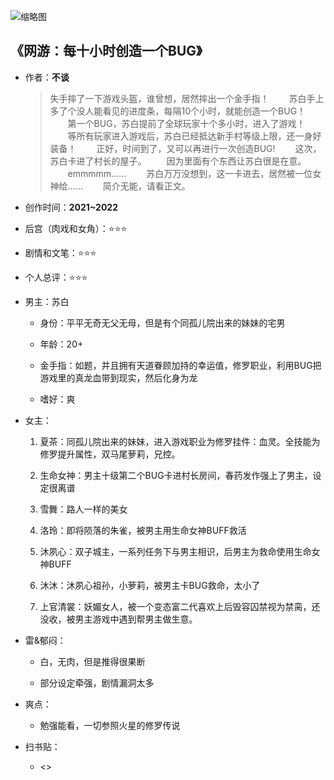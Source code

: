 ![缩略图](https://www.biquge.bz/cover/20200601/967b276a0a987346e857a82aab457430.jpg)

## 《网游：每十小时创造一个BUG》

- 作者：**不谈**
  
    >失手摔了一下游戏头盔，谁曾想，居然摔出一个金手指！
  　　苏白手上多了个没人能看见的进度条，每隔10个小时，就能创造一个BUG！
  　　第一个BUG，苏白提前了全球玩家十个多小时，进入了游戏！
  　　等所有玩家进入游戏后，苏白已经抵达新手村等级上限，还一身好装备！
  　　正好，时间到了，又可以再进行一次创造BUG!
  　　这次，苏白卡进了村长的屋子。
  　　因为里面有个东西让苏白很是在意。
  　　emmmmm……
  　　苏白万万没想到，这一卡进去，居然被一位女神给……
  　　简介无能，请看正文。

- 创作时间：**2021~2022**

- 后宫（肉戏和女角）：⭐⭐⭐
- 剧情和文笔：⭐⭐⭐
- 个人总评：⭐⭐⭐

- 男主：苏白

  - 身份：平平无奇无父无母，但是有个同孤儿院出来的妹妹的宅男
  
  - 年龄：20+
  - 金手指：如题，并且拥有天道眷顾加持的幸运值，修罗职业，利用BUG把游戏里的真龙血带到现实，然后化身为龙
  - 嗜好：爽

- 女主：

  1. 夏茶：同孤儿院出来的妹妹，进入游戏职业为修罗挂件：血灵。全技能为修罗提升属性，双马尾萝莉，兄控。

  2. 生命女神：男主十级第二个BUG卡进村长房间，春药发作强上了男主，设定很离谱
  3. 雪舞：路人一样的美女
  4. 洛玲：即将陨落的朱雀，被男主用生命女神BUFF救活
  5. 沐夙心：双子城主，一系列任务下与男主相识，后男主为救命使用生命女神BUFF
  6. 沐沐：沐夙心祖孙，小萝莉，被男主卡BUG救命，太小了
  7. 上官清裳：妖媚女人，被一个变态富二代喜欢上后毁容囚禁视为禁脔，还没收，被男主游戏中遇到帮男主做生意。

- 雷&郁闷：

  - 白，无肉，但是推得很果断

  - 部分设定牵强，剧情漏洞太多

- 爽点：
  
  - 勉强能看，一切参照火星的修罗传说

- 扫书贴：
  
  - <>

